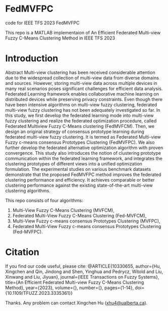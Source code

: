 # FedMVFPC
code for IEEE TFS 2023 FedMVFPC

This repo is a MATLAB implementaion of An Efficient Federated Multi-view Fuzzy C-Means Clustering Method in IEEE TFS 2023

# Introduction
Abstract
Multi-view clustering has been received considerable attention due to the widespread collection of multi-view data from diverse domains and sources. However, storing multi-view data across multiple devices in many real scenarios poses significant challenges for efficient data analysis. Federated Learning framework enables collaborative machine learning on distributed devices while preserving privacy constraints. Even though there have been intensive algorithms on multi-view fuzzy clustering, federated multi-view fuzzy clustering has not been adequately investigated so far. In this study, we first develop the federated learning mode into multi-view fuzzy clustering and realize the federated optimization procedure, called Federated Multiview Fuzzy C-Means clustering (FedMVFCM). Then, we design an original strategy of consensus prototype learning during federated multi-view fuzzy clustering. It is termed as Federated Multi-view Fuzzy c-means consensus Prototypes Clustering (FedMVFPC). We also further develop the federated alternative optimization algorithm with proven convergence. This study also introduces the notion of clustering prototype communication within the federated learning framework, and integrates the clustering prototypes of different views into a unified optimization formulation. The experimental studies on various benchmark datasets demonstrate that the proposed FedMVFPC method improves the federated clustering performance and efficiency. It achieves comparable or better clustering performance against the existing state-of-the-art multi-view clustering algorithms.

This repo consists of four algorithms: 
1. Multi-View Fuzzy C-Means Clustering (MVFCM),
2. Federated Multi-View Fuzzy C-Means Clustering (Fed-MVFCM),
3. Multi-View Fuzzy c-means consensus Prototypes Clustering (MVFPC),
4. Federated Multi-View Fuzzy c-means consensus Prototypes Clustering (Fed-MVFPC).

# Citation
If you find our code useful, please cite:
@ARTICLE{10330655,
  author={Hu, Xingchen and Qin, Jindong and Shen, Yinghua and Pedrycz, Witold and Liu, Xinwang and Liu, Jiyuan},
  journal={IEEE Transactions on Fuzzy Systems}, 
  title={An Efficient Federated Multi-view Fuzzy C-Means Clustering Method}, 
  year={2023},
  volume={},
  number={},
  pages={1-14},
  doi={10.1109/TFUZZ.2023.3335361}}
  
Thanks. Any problem can contact Xingchen Hu (xhu4@ualberta.ca).
